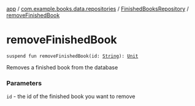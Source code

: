 [app](../../index.md) / [com.example.books.data.repositories](../index.md) / [FinishedBooksRepository](index.md) / [removeFinishedBook](./remove-finished-book.md)

# removeFinishedBook

`suspend fun removeFinishedBook(id: `[`String`](https://kotlinlang.org/api/latest/jvm/stdlib/kotlin/-string/index.html)`): `[`Unit`](https://kotlinlang.org/api/latest/jvm/stdlib/kotlin/-unit/index.html)

Removes a finished book from the database

### Parameters

`id` - the id of the finished book you want to remove